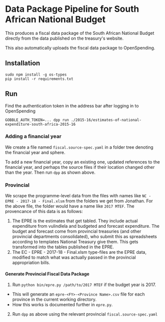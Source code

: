 # Data Package Pipeline for South African National Budget

This produces a fiscal data package of the South African National Budget directly from the data published on the treasury's website.

This also automatically uploads the fiscal data package to OpenSpending.

## Installation

```
sudo npm install -g os-types
pip install -r requirements.txt
```

## Run

Find the authentication token in the address bar after logging in to OpenSpending

```
GOBBLE_AUTH_TOKEN=... dpp run ./2015-16/estimates-of-national-expenditure-south-africa-2015-16
```

### Adding a financial year

We create a file named `fiscal.source-spec.yaml` in a folder tree denoting the financial year and sphere.

To add a new financial year, copy an existing one, updated references to the financial year, and perhaps the source files if their location changed other than the year. Then run `dpp` as shown above.

### Provincial

We scrape the programme-level data from the files with names like `NC - EPRE - 2017-18 - Final.xlsm` from the folders we get from Jonathan. For the above file, the folder would have a name like `2017 MTEF`. The provencance of this data is as follows:

1. The EPRE is the estimates that get tabled. They include actual expenditure from vulindlela and budgeted and forecast expenditure. The budget and forecast come from provincial treasuries (and other provincial departments consolidated), who submit this as spreadsheets according to templates National Treasury give them. This gets transformed into the tables published in the EPRE.
2. The EC - EPRE - 2017-18 - Final.xlsm type-files are the EPRE data, modified to match what was actually passed in the provincial appropriation bills.

#### Generate Provincial Fiscal Data Package

1. Run `python bin/epre.py /path/to/2017 MTEF` if the budget year is 2017.
  - This will generate an `epre-<FY>-<Province Name>.csv` file for each province in the current working directory.
  - How this works is documented further in `epre.py`.
2. Run `dpp` as above using the relevant provincial `fiscal.source-spec.yaml`